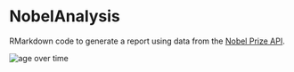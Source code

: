 # NobelAnalysis

RMarkdown code to generate a report using data from the [Nobel Prize API](http://www.nobelprize.org/nobel_organizations/nobelmedia/nobelprize_org/developer/).

![age over time](https://github.com/neilfws/NobelAnalysis/raw/master/nobel_files/figure-html/age-year-1.png)
